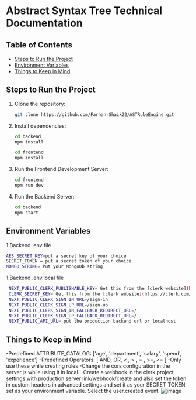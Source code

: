 # Abstract Syntax Tree Technical Documentation

## Table of Contents

- [Steps to Run the Project](#steps-to-run-the-project)
- [Environment Variables](#environment-variables)
- [Things to Keep in Mind](#things-to-keep-in-mind)


## Steps to Run the Project

1. Clone the repository:

   ```bash
   git clone https://github.com/Farhan-Shaik22/ASTRuleEngine.git
   ```

2. Install dependencies:

   ```bash
   cd backend
   npm install
   ```
    ```bash
   cd frontend
   npm install
   ```

3. Run the Frontend Development Server:

   ```bash
   cd frontend
   npm run dev
   ```
4. Run the Backend Server:

   ```bash
   cd backend
   npm start
   ```

## Environment Variables

1.Backend .env file
   ```bash
  AES_SECRET_KEY=put a secret key of your choice
  SECRET_TOKEN = put a secret token of your choice
  MONGO_STRING= Put your MongoDb string
   ```
1.Backend .env.local file
   ```bash
    NEXT_PUBLIC_CLERK_PUBLISHABLE_KEY= Get this from the [clerk website](https://clerk.com/) after configuring a project for next js.
    CLERK_SECRET_KEY= Get this from the [clerk website](https://clerk.com/) after configuring a project for next js.
    NEXT_PUBLIC_CLERK_SIGN_IN_URL=/sign-in
    NEXT_PUBLIC_CLERK_SIGN_UP_URL=/sign-up
    NEXT_PUBLIC_CLERK_SIGN_IN_FALLBACK_REDIRECT_URL=/
    NEXT_PUBLIC_CLERK_SIGN_UP_FALLBACK_REDIRECT_URL=/
    NEXT_PUBLIC_API_URL= put the production backend url or localhost
   ```

## Things to Keep in Mind

-Predefined ATTRIBUTE_CATALOG: ['age', 'department', 'salary', 'spend', 'experience']
-Predefined Operators: [ AND, OR, < , > , = , >=, <= ]
-Only use these while creating rules
-Change the cors configuration in the server.js while using it in local.
-Create a webhook in the clerk project settings with production server link/webhook/create and also set the token in custom headers 
 in advanced settings and set it as your SECRET_TOKEN set as your environment variable. Select the user.created event.
 ![image](https://github.com/user-attachments/assets/1159c4fd-df28-4ebb-ad0f-ea8214b9a2d0)


